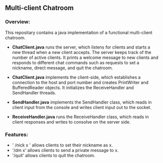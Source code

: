 ## Multi-client Chatroom

### Overview:
This repositary contains a java implementation of a functional multi-client chatroom.

* <b>ChatClient.java</b> runs the server, which listens for clients and starts a new thread when a new client accepts. The server keeps track of the number of active clients. It prints a welcome message to new clients and responds to different chat commands such as requests to set a nickname, direct message, and quit the chatroom.

* <b>ChatClient.java</b> implements the client-side, which establishes a connection to the host and port number and creates PrintWriter and BufferedReader objects. It initializes the ReceiveHandler and SendHandler threads.

* <b>SendHandler.java</b> implements the SendHandler class, which reads in client input from the console and writes client input out to the socket.

* <b>ReceiveHandler.java</b> runs the ReceiveHandler class, which reads in client responses and writes to consolve on the server side. 


### Features:
* ' /nick x ' allows clients to set their nickname as x.
* '/dm x' allows clients to send a private message to x.
* '/quit' allows clients to quit the chatroom.

